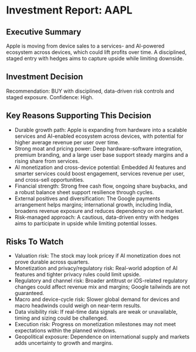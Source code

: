 # Investment Report: AAPL
## Executive Summary
Apple is moving from device sales to a services- and AI-powered ecosystem across devices, which could lift profits over time. A disciplined, staged entry with hedges aims to capture upside while limiting downside.

## Investment Decision
Recommendation: BUY with disciplined, data-driven risk controls and staged exposure. Confidence: High.

## Key Reasons Supporting This Decision
- Durable growth path: Apple is expanding from hardware into a scalable services and AI-enabled ecosystem across devices, with potential for higher average revenue per user over time.
- Strong moat and pricing power: Deep hardware-software integration, premium branding, and a large user base support steady margins and a rising share from services.
- AI monetization and cross-device potential: Embedded AI features and smarter services could boost engagement, services revenue per user, and cross-sell opportunities.
- Financial strength: Strong free cash flow, ongoing share buybacks, and a robust balance sheet support resilience through cycles.
- External positives and diversification: The Google payments arrangement helps margins; international growth, including India, broadens revenue exposure and reduces dependency on one market.
- Risk-managed approach: A cautious, data-driven entry with hedges aims to participate in upside while limiting potential losses.

## Risks To Watch
- Valuation risk: The stock may look pricey if AI monetization does not prove durable across quarters.
- Monetization and privacy/regulatory risk: Real-world adoption of AI features and tighter privacy rules could limit upside.
- Regulatory and channel risk: Broader antitrust or iOS-related regulatory changes could affect revenue mix and margins; Google tailwinds are not guaranteed.
- Macro and device-cycle risk: Slower global demand for devices and macro headwinds could weigh on near-term results.
- Data visibility risk: If real-time data signals are weak or unavailable, timing and sizing could be challenged.
- Execution risk: Progress on monetization milestones may not meet expectations within the planned windows.
- Geopolitical exposure: Dependence on international supply and markets adds uncertainty to growth and margins.